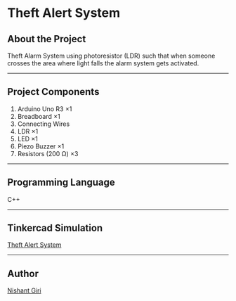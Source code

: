 # Theft Alert System

## About the Project

Theft Alarm System using photoresistor (LDR) such that when someone crosses the area where light falls the alarm system gets activated.

---

## Project Components

1. Arduino Uno R3 ×1
2. Breadboard ×1
3. Connecting Wires
4. LDR ×1
5. LED ×1
6. Piezo Buzzer ×1
7. Resistors (200 Ω) ×3

---

## Programming Language

C++

---

## Tinkercad Simulation

[Theft Alert System](https://www.tinkercad.com/things/jYmOhcfcohv)

---

## Author

[Nishant Giri](https://github.com/nishant-giri "View Profile")